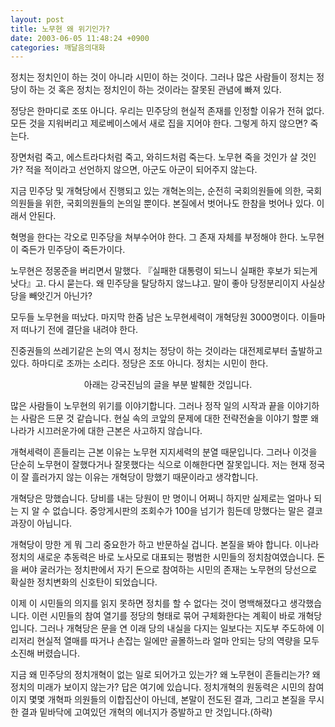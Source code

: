 ```yaml
---
layout: post
title: 노무현 왜 위기인가?
date: 2003-06-05 11:48:24 +0900
categories: 깨달음의대화
---
```

정치는 정치인이 하는 것이 아니라 시민이 하는 것이다. 그러나 많은 사람들이 정치는 정당이 하는 것 혹은 정치는 정치인이 하는 것이라는 잘못된 관념에 빠져 있다. 

정당은 한마디로 조또 아니다. 우리는 민주당의 현실적 존재를 인정할 이유가 전혀 없다. 모든 것을 지워버리고 제로베이스에서 새로 집을 지어야 한다. 그렇게 하지 않으면? 죽는다. 

장면처럼 죽고, 에스트라다처럼 죽고, 와히드처럼 죽는다. 노무현 죽을 것인가 살 것인가? 적을 적이라고 선언하지 않으면, 아군도 아군이 되어주지 않는다. 

지금 민주당 및 개혁당에서 진행되고 있는 개혁논의는, 순전히 국회의원들에 의한, 국회의원들을 위한, 국회의원들의 논의일 뿐이다. 본질에서 벗어나도 한참을 벗어나 있다. 이래서 안된다. 

혁명을 한다는 각오로 민주당을 쳐부수어야 한다. 그 존재 자체를 부정해야 한다. 노무현이 죽든가 민주당이 죽든가이다. 

노무현은 정몽준을 버리면서 말했다. 『실패한 대통령이 되느니 실패한 후보가 되는게 낫다』고. 다시 묻는다. 왜 민주당을 탈당하지 않느냐고. 말이 좋아 당정분리이지 사실상 당을 빼앗긴거 아닌가?

모두들 노무현을 떠났다. 마지막 한줌 남은 노무현세력이 개혁당원 3000명이다. 이들마저 떠나기 전에 결단을 내려야 한다. 

진중권들의 쓰레기같은 논의 역시 정치는 정당이 하는 것이라는 대전제로부터 출발하고 있다. 하마디로 조까는 소리다. 정당은 조또 아니다. 정치는 시민이 한다. 

<p align="center">
  아래는 강국진님의 글을 부분 발췌한 것입니다.
</p>

많은 사람들이 노무현의 위기를 이야기합니다. 그러나 정작 일의 시작과 끝을 이야기하는 사람은 드문 것 같습니다. 현실 속의 코앞의 문제에 대한 전략전술을 이야기 할뿐 왜 나라가 시끄러운가에 대한 근본은 사고하지 않습니다. 

개혁세력이 흔들리는 근본 이유는 노무현 지지세력의 분열 때문입니다. 그러나 이것을 단순히 노무현이 잘했다거나 잘못했다는 식으로 이해한다면 잘못입니다. 저는 현재 정국이 잘 흘러가지 않는 이유는 개혁당이 망했기 때문이라고 생각합니다. 

개혁당은 망했습니다. 당비를 내는 당원이 만 명이니 어쩌니 하지만 실제로는 얼마나 되는 지 알 수 없습니다. 중앙게시판의 조회수가 100을 넘기가 힘든데 망했다는 말은 결코 과장이 아닙니다. 

개혁당이 망한 게 뭐 그리 중요한가 하고 반문하실 겁니다. 본질을 봐야 합니다. 이나라 정치의 새로운 추동력은 바로 노사모로 대표되는 평범한 시민들의 정치참여였습니다. 돈을 써야 굴러가는 정치판에서 자기 돈으로 참여하는 시민의 존재는 노무현의 당선으로 확실한 정치변화의 신호탄이 되었습니다. 

이제 이 시민들의 의지를 읽지 못하면 정치를 할 수 없다는 것이 명백해졌다고 생각했습니다. 이런 시민들의 참여 열기를 정당의 형태로 묶어 구체화한다는 계획이 바로 개혁당입니다. 그러나 개혁당은 문을 연 이래 당의 내실을 다지는 일보다는 지도부 주도하에 이리저리 현실적 열매를 따거나 손잡는 일에만 골몰하느라 얼마 안되는 당의 역량을 모두 소진해 버렸습니다. 

지금 왜 민주당의 정치개혁이 없는 일로 되어가고 있는가? 왜 노무현이 흔들리는가? 왜 정치의 미래가 보이지 않는가? 답은 여기에 있습니다. 정치개혁의 원동력은 시민의 참여이지 몇몇 개혁파 의원들의 이합집산이 아닌데, 본말이 전도된 결과, 그리고 본질을 무시한 결과 밑바닥에 고여있던 개혁의 에너지가 증발하고 만 것입니다.(하략)